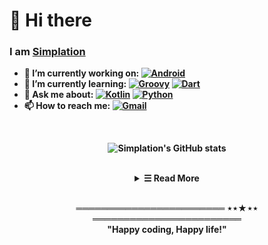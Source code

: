 <h1>
	👋 Hi there
</h1>

<h3>
	<p>
		I am <b><a target="_blank" href="http://www.simplation.wang/">Simplation</a>
	</p>
</h3>

- 🔭 I’m currently working on: <a href="https://github.com/ShahriarShafin?tab=repositories" target="_blank"><img alt="Android" src="https://img.shields.io/badge/-Android-1572B6?style=flat-square&logo=Android&logoColor=white"></a>
- 🌱 I’m currently learning: <a href="https://github.com/ShahriarShafin?tab=repositories" target="_blank"><img alt="Groovy" src="https://img.shields.io/badge/-Groovy-E34F26?style=flat-square&logo=Groovy&logoColor=white"></a> <a href="https://github.com/ShahriarShafin?tab=repositories" target="_blank"><img alt="Dart" src="https://img.shields.io/badge/-Dart-F7DF1E?style=flat-square&logo=Dart&logoColor=white"></a>
- 💬 Ask me about: <a href="https://github.com/ShahriarShafin?tab=repositories" target="_blank"><img alt="Kotlin" src="https://img.shields.io/badge/-Kotlin-9b3675?style=flat-square&logo=Kotlin&logoColor=white"></a> <a href="https://github.com/ShahriarShafin?tab=repositories" target="_blank"><img alt="Python" src="https://img.shields.io/badge/-Python-3776AB?style=flat-square&logo=Python&logoColor=white"></a>
- 📫 How to reach me: <a href="www.simplationwang@gmail.com" target="_blank"><img alt="Gmail" src="https://img.shields.io/badge/-Gmail-EA4335?style=flat-square&logo=Gmail&logoColor=white"></a>

<br/>

<!-- Activity Widget -->

<p align="center">
  <img alt="Simplation's GitHub stats" src="https://github-readme-stats.vercel.app/api?username=Simplation&show_icons=true" />  
</p> 

<br/>

<details align="center">
  <summary> &#9776; Read More</summary>
    <br/>
      <p align="center">
        <br>
          <img alt="Top Langs" src="https://github-readme-stats.vercel.app/api/top-langs/?username=Simplation&hide=javascript,html" />       
      </p>
</details>
<br/>

<!-- Footer -->
<p align="center">
  ════════════════════════ ⋆⋆★⋆⋆ ════════════════════════
  <br>
  "Happy coding, Happy life!"
</p>
